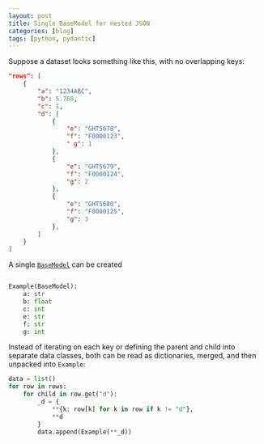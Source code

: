 ```yaml
---
layout: post
title: Single BaseModel for nested JSON
categories: [blog]
tags: [python, pydantic]
---
```


Suppose a dataset looks something like this, with no overlapping keys:

```json
"rows": [
    {
        "a": "1234ABC",
        "b": 5.768,
        "c": 1,
        "d": [
            {
                "e": "GHT5678",
                "f": "F0000123",
                " g": 1
            },
            {
                "e": "GHT5679",
                "f": "F0000124",
                "g": 2
            },
            {
                "e": "GHT5680",
                "f": "F0000125",
                "g": 3
            },
        ]
    }
]
```

A single [`BaseModel`](https://docs.pydantic.dev/latest/api/base_model) can be created


```python

Example(BaseModel):
    a: str
    b: float
    c: int
    e: str
    f: str
    g: int

```

Instead of iterating on each key or defining the parent and child into separate data classes, both can be read as dictionaries, merged, and then unpacked into `Example`:

```python
data = list()
for row in rows:
	for child in row.get("d"):
		_d = {
			**{k: row[k] for k in row if k != "d"},
			**d
		}
		data.append(Example(**_d))
```

